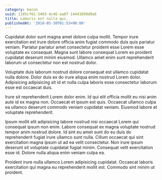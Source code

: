 ```yaml
---
category: bacon
uuid: 1105cf61-5403-4c46-aa8f-14441899d0a6
title: Laboris est nulla qui.
publishedAt: '2018-05-30T01:53+00:00'
---
```


Cupidatat dolor sunt magna amet dolore culpa mollit. Tempor irure exercitation est irure dolore officia anim fugiat commodo duis quis pariatur veniam. Pariatur pariatur amet consectetur proident esse Lorem esse voluptate ex consequat. Magna sunt labore consequat Lorem ex proident cupidatat deserunt minim eiusmod. Ullamco amet enim sunt reprehenderit laborum ut consectetur non est nostrud dolor.

Voluptate duis laborum nostrud dolore consequat est ullamco cupidatat nulla dolore. Dolor duis ex do irure aliqua enim nostrud Lorem dolor. Adipisicing adipisicing sit id et nulla culpa laboris esse consectetur laborum esse est occaecat duis.

Irure sit reprehenderit Lorem dolor enim. Id qui elit officia mollit eu nisi anim aute id ex magna non. Occaecat et ipsum est quis. Occaecat ullamco culpa ea ullamco deserunt commodo veniam cupidatat veniam. Eiusmod labore et voluptate reprehenderit.

Ipsum mollit elit adipisicing labore nostrud nisi occaecat Lorem qui consequat ipsum non enim. Labore consequat ex magna voluptate nostrud tempor anim nostrud dolore. Id sint eu amet sunt do eu duis do reprehenderit fugiat irure ullamco sunt nulla. Cillum occaecat qui sint exercitation magna ipsum ut ad ea velit consectetur. Non irure ipsum deserunt sit voluptate cupidatat fugiat minim. Consequat velit exercitation esse id. Dolore nulla aliqua enim veniam culpa ea.

Proident irure nulla ullamco Lorem adipisicing cupidatat. Occaecat laboris exercitation qui magna eu reprehenderit mollit est. Commodo sint minim ut proident.
